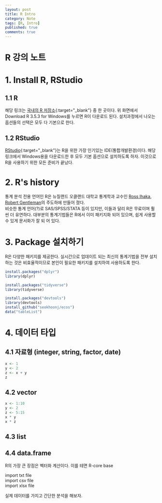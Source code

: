 ```yaml
---
layout: post
title: R Intro 
category: Note
tags: [R, Intro]
published: true
comments: true
---
```


R 강의 노트
===

# 1. Install R, RStudio

## 1.1 R
해당 링크는 [국내의 R 저장소][1]{:target="\_blank"} 중 한 곳이다. 위 화면에서 Download R 3.5.3 for Windows를 누르면
R이 다운로드 된다. 설치과정에서 나오는 옵션들의 선택은 모두 다 기본으로 한다.  

## 1.2 RStudio
[RStudio][2]{:target="\_blank"}는 R을 위한 가장 인기있는 IDE(통합개발환경)이다. 해당 링크에서 Windows용을 다운로드한 후 모두 기본 옵션으로 설치하도록 하자. 이것으로 R을 사용하기 위한 모든 준비가 끝났다.  

# 2. R's history
통계 분석 전용 언어인 R은 뉴질랜드 오클랜드 대학교 통계학과 교수인 [Ross Ihaka][3], [Robert Gentleman][4]의 주도하에 만들어 졌다.  
비슷한 통계 언어(?)로 SAS/SPSS/STATA 등이 있지만, 이들과 달리 R은 무료이며 훨씬 더 유연하다. 대부분의 통계기법들은 R에서 이미 패키지화 되어 있으며, 쉽게 사용할 수 있게 문서화가 잘 되 어 있다.  


# 3. Package 설치하기
R은 다양한 패키지를 제공한다. 실시간으로 업데이트 되는 최신의 통계기법을 전부 설치하는 것은 비효율적이므로 본인이 필요한 패키지를 설치하여 사용하도록 한다.
``` r
install.packages("dplyr")
library(dplyr)

install.packages("tidyverse")
library(tidyverse)

install.packages("devtools")  
library(devtools)
install_github("seokhoonj/ecos")
data("tableList")
```
# 4. 데이터 타입

## 4.1 자료형 (integer, string, factor, date)
```r
x <- 1
y <- 2
z <- x + y
z
```

## 4.2 vector
``` r
x <- 1:10
y <- 2
z <- 5:15
x * y
x * z
```

## 4.3 list 
## 4.4 data.frame

R의 가장 큰 장점은 벡터화 계산이다. 이를 테면
R-core
base

import txt file  
import csv file  
import xlsx file  

실제 데이터를 가지고 간단한 분석을 해보자.

[1]: http://cran.seoul.go.kr/bin/windows/base/
[2]: https://www.rstudio.com/products/rstudio/download/#download
[3]: https://en.wikipedia.org/wiki/Ross_Ihaka
[4]: https://en.wikipedia.org/wiki/Robert_Gentleman_(statistician)
